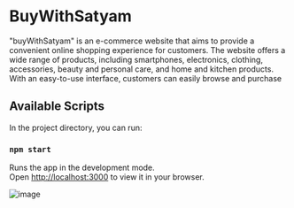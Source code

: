 # BuyWithSatyam

"buyWithSatyam" is an e-commerce website that aims to provide a convenient online shopping experience for customers. The website offers a wide range of products, including smartphones, electronics, clothing, accessories, beauty and personal care, and home and kitchen products. With an easy-to-use interface, customers can easily browse and purchase 

## Available Scripts

In the project directory, you can run:

### `npm start`

Runs the app in the development mode.\
Open [http://localhost:3000](http://localhost:3000) to view it in your browser.

![image](https://github.com/Pulkitxm/buyWithPulkit-react/assets/65671483/16d41fd7-46ac-47a8-9f43-d7a460aa969c)
